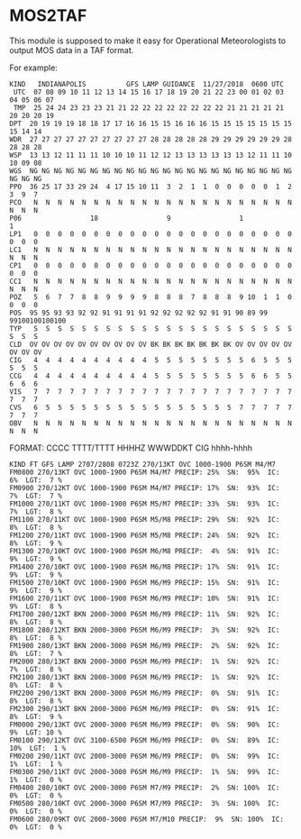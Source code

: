 # MOS2TAF

This module is supposed to make it easy for Operational Meteorologists to output MOS data in a TAF format. 

For example: 


 	KIND   INDIANAPOLIS          GFS LAMP GUIDANCE  11/27/2018  0600 UTC            
	 UTC  07 08 09 10 11 12 13 14 15 16 17 18 19 20 21 22 23 00 01 02 03 04 05 06 07
	 TMP  25 24 24 23 23 23 21 21 22 22 22 22 22 22 22 22 21 21 21 21 21 20 20 20 19 
 	DPT  20 19 19 19 18 18 17 17 16 16 15 15 16 16 16 15 15 15 15 15 15 15 15 14 14 
 	WDR  27 27 27 27 27 27 27 27 27 27 28 28 28 28 28 29 29 29 29 29 29 28 28 28 28 
 	WSP  13 13 12 11 11 11 10 10 10 11 12 12 13 13 13 13 13 13 12 11 11 10 10 09 08 
 	WGS  NG NG NG NG NG NG NG NG NG NG NG NG NG NG NG NG NG NG NG NG NG NG NG NG NG 
 	PPO  36 25 17 33 29 24  4 17 15 10 11  3  2  1  1  0  0  0  0  0  1  2  3  9  7 
 	PCO   N  N  N  N  N  N  N  N  N  N  N  N  N  N  N  N  N  N  N  N  N  N  N  N  N 
 	P06                 18                 9                 1                 1    
 	LP1   0  0  0  0  0  0  0  0  0  0  0  0  0  0  0  0  0  0  0  0  0  0  0  0  0 
 	LC1   N  N  N  N  N  N  N  N  N  N  N  N  N  N  N  N  N  N  N  N  N  N  N  N  N 
 	CP1   0  0  0  0  0  0  0  0  0  0  0  0  0  0  0  0  0  0  0  0  0  0  0  0  0 
 	CC1   N  N  N  N  N  N  N  N  N  N  N  N  N  N  N  N  N  N  N  N  N  N  N  N  N 
 	POZ   5  6  7  7  8  8  9  9  9  9  8  8  8  7  8  8  8  9 10  1  1  0  0  0  0 
 	POS  95 95 93 93 92 92 91 91 91 91 92 92 92 92 92 91 91 90 89 99 99100100100100 
 	TYP   S  S  S  S  S  S  S  S  S  S  S  S  S  S  S  S  S  S  S  S  S  S  S  S  S 
 	CLD  OV OV OV OV OV OV OV OV OV OV BK BK BK BK BK BK BK OV OV OV OV OV OV OV OV 
 	CIG   4  4  4  4  4  4  4  4  4  4  5  5  5  5  5  5  5  5  6  5  5  5  5  5  5 
 	CCG   4  4  4  4  4  4  4  4  4  4  5  5  5  5  5  5  5  5  6  6  5  5  6  6  6 
 	VIS   7  7  7  7  7  7  7  7  7  7  7  7  7  7  7  7  7  7  7  7  7  7  7  7  7 
 	CVS   6  5  5  5  5  5  5  5  5  5  5  5  5  5  5  5  5  7  7  7  7  7  7  7  7 
 	OBV   N  N  N  N  N  N  N  N  N  N  N  N  N  N  N  N  N  N  N  N  N  N  N  N  N 
                                                                                 

FORMAT: CCCC TTTT/TTTT HHHHZ WWWDDKT CIG hhhh-hhhh

	KIND FT GFS LAMP 2707/2808 0723Z 270/13KT OVC 1000-1900 P6SM M4/M7
	FM0800 270/13KT OVC 1000-1900 P6SM M4/M7 PRECIP: 25%  SN:  95%  IC:   6%  LGT:  7 %
	FM0900 270/12KT OVC 1000-1900 P6SM M4/M7 PRECIP: 17%  SN:  93%  IC:   7%  LGT:  7 %
	FM1000 270/11KT OVC 1000-1900 P6SM M5/M7 PRECIP: 33%  SN:  93%  IC:   7%  LGT:  8 %
	FM1100 270/11KT OVC 1000-1900 P6SM M5/M8 PRECIP: 29%  SN:  92%  IC:   8%  LGT:  8 %
	FM1200 270/11KT OVC 1000-1900 P6SM M5/M8 PRECIP: 24%  SN:  92%  IC:   8%  LGT:  9 %
	FM1300 270/10KT OVC 1000-1900 P6SM M6/M8 PRECIP:  4%  SN:  91%  IC:   9%  LGT:  9 %
	FM1400 270/10KT OVC 1000-1900 P6SM M6/M8 PRECIP: 17%  SN:  91%  IC:   9%  LGT:  9 %
	FM1500 270/10KT OVC 1000-1900 P6SM M6/M9 PRECIP: 15%  SN:  91%  IC:   9%  LGT:  9 %
	FM1600 270/11KT OVC 1000-1900 P6SM M6/M9 PRECIP: 10%  SN:  91%  IC:   9%  LGT:  8 %
	FM1700 280/12KT BKN 2000-3000 P6SM M6/M9 PRECIP: 11%  SN:  92%  IC:   8%  LGT:  8 %
	FM1800 280/12KT BKN 2000-3000 P6SM M6/M9 PRECIP:  3%  SN:  92%  IC:   8%  LGT:  8 %
	FM1900 280/13KT BKN 2000-3000 P6SM M6/M9 PRECIP:  2%  SN:  92%  IC:   8%  LGT:  7 %
	FM2000 280/13KT BKN 2000-3000 P6SM M6/M9 PRECIP:  1%  SN:  92%  IC:   7%  LGT:  8 %
	FM2100 280/13KT BKN 2000-3000 P6SM M6/M9 PRECIP:  1%  SN:  92%  IC:   8%  LGT:  8 %
	FM2200 290/13KT BKN 2000-3000 P6SM M6/M9 PRECIP:  0%  SN:  91%  IC:   8%  LGT:  8 %
	FM2300 290/13KT BKN 2000-3000 P6SM M6/M9 PRECIP:  0%  SN:  91%  IC:   8%  LGT:  9 %
	FM0000 290/13KT OVC 2000-3000 P6SM M6/M9 PRECIP:  0%  SN:  90%  IC:   9%  LGT: 10 %
	FM0100 290/12KT OVC 3100-6500 P6SM M6/M9 PRECIP:  0%  SN:  89%  IC:  10%  LGT:  1 %
	FM0200 290/11KT OVC 2000-3000 P6SM M6/M9 PRECIP:  0%  SN:  99%  IC:   1%  LGT:  1 %
	FM0300 290/11KT OVC 2000-3000 P6SM M6/M9 PRECIP:  1%  SN:  99%  IC:   1%  LGT:  0 %
	FM0400 280/10KT OVC 2000-3000 P6SM M7/M9 PRECIP:  2%  SN: 100%  IC:   0%  LGT:  0 %
	FM0500 280/10KT OVC 2000-3000 P6SM M7/M9 PRECIP:  3%  SN: 100%  IC:   0%  LGT:  0 %
	FM0600 280/09KT OVC 2000-3000 P6SM M7/M10 PRECIP:  9%  SN: 100%  IC:   0%  LGT:  0 %

